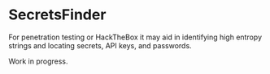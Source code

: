 # SecretsFinder

For penetration testing or HackTheBox it may aid in identifying high entropy strings and locating secrets, API keys, and passwords.

Work in progress.
